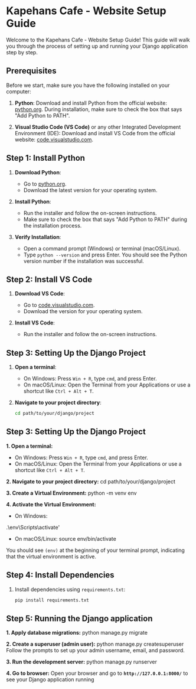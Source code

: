 # Kapehans Cafe - Website Setup Guide

Welcome to the Kapehans Cafe - Website Setup Guide! This guide will walk you through the process of setting up and running your Django application step by step.

## Prerequisites

Before we start, make sure you have the following installed on your computer:
1. **Python**: Download and install Python from the official website: [python.org](https://www.python.org/). During installation, make sure to check the box that says "Add Python to PATH".

2. **Visual Studio Code (VS Code)** or any other Integrated Development Environment (IDE): Download and install VS Code from the official website: [code.visualstudio.com](https://code.visualstudio.com/).

## Step 1: Install Python

1. **Download Python**:
   - Go to [python.org](https://www.python.org/downloads/).
   - Download the latest version for your operating system.

2. **Install Python**:
   - Run the installer and follow the on-screen instructions.
   - Make sure to check the box that says "Add Python to PATH" during the installation process.

3. **Verify Installation**:
   - Open a command prompt (Windows) or terminal (macOS/Linux).
   - Type `python --version` and press Enter. You should see the Python version number if the installation was successful.

## Step 2: Install VS Code

1. **Download VS Code**:
   - Go to [code.visualstudio.com](https://code.visualstudio.com/Download).
   - Download the version for your operating system.

2. **Install VS Code**:
   - Run the installer and follow the on-screen instructions.

## Step 3: Setting Up the Django Project

1. **Open a terminal**:
   - On Windows: Press `Win + R`, type `cmd`, and press Enter.
   - On macOS/Linux: Open the Terminal from your Applications or use a shortcut like `Ctrl + Alt + T`.

2. **Navigate to your project directory**:
   ```sh
   cd path/to/your/django/project

## Step 3: Setting Up the Django Project


**1. Open a terminal:**
   - On Windows: Press `Win + R`, type `cmd`, and press Enter.
   - On macOS/Linux: Open the Terminal from your Applications or use a shortcut like `Ctrl + Alt + T`.

**2. Navigate to your project directory:**
   cd path/to/your/django/project

**3. Create a Virtual Environment:**
   python -m venv env

**4. Activate the Virtual Environment:**
   - On Windows:
   
   .\env\Scripts\activate'
   - On macOS/Linux:
     source env/bin/activate

   You should see `(env)` at the beginning of your terminal prompt, indicating that the virtual environment is active.


## Step 4: Install Dependencies

1. Install dependencies using `requirements.txt`:
   ```sh
   pip install requirements.txt

## Step 5: Running the Django application
**1. Apply database migrations:**
   python manage.py migrate

**2. Create a superuser (admin user):**
   python manage.py createsuperuser
   Follow the prompts to set up your admin username, email, and password.

**3. Run the development server:**
   python manage.py runserver

**4. Go to browser:**
   Open your browser and go to **`http://127.0.0.1:8000/`** to see your Django application running
   